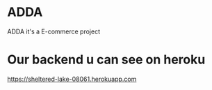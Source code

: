 # ADDA
ADDA  it's a E-commerce project

# Our backend u can see on heroku
https://sheltered-lake-08061.herokuapp.com
